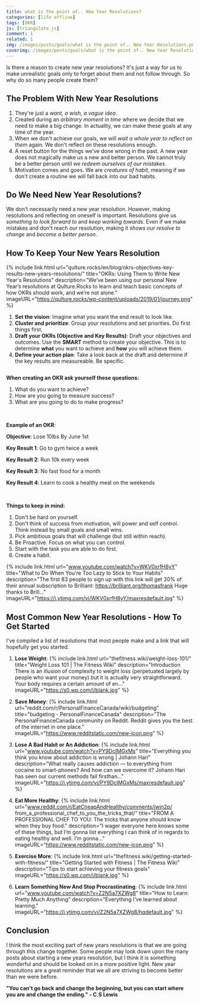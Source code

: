 ```yaml
---
title: what is the point of.. New Year Resolutions?
categories: [life offline]
tags: [OKR]
js: [triangulate.js]
comment: 1
related: 1
img: /images/posts/goals/what is the point of.. New Year Resolutions.png
coverimg: /images/posts/goals/what is the point of.. New Year Resolutions.png
---
```



Is there a reason to create new year resolutions? It's just a way for us to make unrealistic goals only to forget about them and not follow through. So why do so many people create them?

## The Problem With New Year Resolutions

1. They're just a _want, a wish, a vague idea_.
2. Created during an _arbitrary moment in time_ where we decide that we need to make a big change. In actuality, we can make these goals at any time of the year.
3. When we don't achieve our goals, we will _wait a whole year to reflect on them_ again. We don't reflect on these resolutions enough. 
4. A reset button for the things we've done wrong in the past. A new year does not magically make us a new and better person. We cannot truly be a better person until _we redeem ourselves of our mistakes_.
5. Motivation comes and goes. We are _creatures of habit_, meaning if we don't create a routine we will fall back into our bad habits.


## Do We Need New Year Resolutions?

We don't necessarily need a new year resolution. However, making resolutions and reflecting on oneself is important. Resolutions give us _something to look forward to_ and _keep working towards_. Even if we make mistakes and don't reach our resolution, making it _shows our resolve to change_ and _become a better person_.

## How To Keep Your New Years Resolution

{% 
include link.html 
url="qulture.rocks/en/blog/okrs-objectives-key-results-new-years-resolutions/" 
title="OKRs: Using Them to Write New Year's Resolutions"
description="We’ve been using our personal New Year’s resolutions at Qulture.Rocks to learn and teach basic concepts of how OKRs should work, and we’re not alone." 
imageURL="https://qulture.rocks/wp-content/uploads/2019/01/journey.png" 
%}

1. **Set the vision**: Imagine what you want the end result to look like.
2. **Cluster and prioritize**: Group your resolutions and set priorities. Do first things first.
3. **Draft your OKRs (Objective and Key Results)**: Draft your objectives and outcomes. Use the **SMART** method to create your objective. This is to determine **what** you want to achieve and **how** you will achieve them.
4. **Define your action plan**: Take a look back at the draft and determine if the key results are measureable. Be specific. 

<img class="lazy" data-src="../images/posts/goals/SMART_Goals.png" width="70%"/>

**When creating an OKR ask yourself these questions:**
1. What do you want to achieve?
2. How are you going to measure success?
3. What are you going to do to make progress?

<br>

**Example of an OKR**:

**Objective**:
Lose 10lbs By June 1st

**Key Result 1**:
Go to gym twice a week

**Key Result 2**:
Run 10k every week

**Key Result 3**:
No fast food for a month

**Key Result 4**:
Learn to cook a healthy meal on the weekends

<br>

**Things to keep in mind:**

1. Don't be hard on yourself.
2. Don't think of success from motivation, will power and self control. Think instead by small goals and small wins.
3. Pick ambitious goals that will challenge (but still within reach).
4. Be Proactive. Focus on what you can control.
5. Start with the task you are able to do first.
6. Create a habit.

{% 
include link.html 
url="www.youtube.com/watch?v=WKV0xrfH8yY" 
title="What to Do When You're Too Lazy to Stick to Your Habits"
description="The first 83 people to sign up with this link will get 20% of their annual subscription to Brilliant: https://brilliant.org/thomasfrank Huge thanks to Brill..." 
imageURL="https://i.ytimg.com/vi/WKV0xrfH8yY/maxresdefault.jpg" 
%}

## **Most Common New Year Resolutions - How To Get Started**
I've compiled a list of resolutions that most people make and a link that will hopefully get you started.

1. **Lose Weight**:
{% 
include link.html 
url="thefitness.wiki/weight-loss-101/" 
title="Weight Loss 101 | The Fitness Wiki"
description="Introduction There is an illusion of complexity to weight loss (perpetuated largely by people who want your money) but it is actually very straightforward. Your body requires a certain amount of en…" 
imageURL="https://s0.wp.com/i/blank.jpg" 
%}

2. **Save Money**:
{% 
include link.html 
url="reddit.com/r/PersonalFinanceCanada/wiki/budgeting" 
title="budgeting - PersonalFinanceCanada"
description="The PersonalFinanceCanada community on Reddit. Reddit gives you the best of the internet in one place." 
imageURL="https://www.redditstatic.com/new-icon.png" 
%}

3. **Lose A Bad Habit or An Addiction**:
{% 
include link.html 
url="www.youtube.com/watch?v=PY9DcIMGxMs" 
title="Everything you think you know about addiction is wrong | Johann Hari"
description="What really causes addiction — to everything from cocaine to smart-phones? And how can we overcome it? Johann Hari has seen our current methods fail firsthan..." 
imageURL="https://i.ytimg.com/vi/PY9DcIMGxMs/maxresdefault.jpg" 
%}

4. **Eat More Healthy**:
{% 
include link.html 
url="www.reddit.com/r/EatCheapAndHealthy/comments/jwjn2p/ from_a_professional_chef_to_you_the_tricks_that/" 
title="FROM A PROFESSIONAL CHEF TO YOU: The tricks that anyone should know when they buy food."
description="I wager everyone here knows some of these things, but I’m gonna list everything I can think of in regards to eating healthy and well. I’m gonna..." 
imageURL="https://www.redditstatic.com/new-icon.png" 
%}

5. **Exercise More**:
{% 
include link.html 
url="thefitness.wiki/getting-started-with-fitness/" 
title="Getting Started with Fitness | The Fitness Wiki"
description="Tips to start achieving your fitness goals" 
imageURL="https://s0.wp.com/i/blank.jpg" 
%}

6. **Learn Something New And Stop Procrastinating**:
{% 
include link.html 
url="www.youtube.com/watch?v=Z2N5a7XZWg8" 
title="How to Learn: Pretty Much Anything"
description="Everything I've learned about learning." 
imageURL="https://i.ytimg.com/vi/Z2N5a7XZWg8/hqdefault.jpg" 
%}

## Conclusion

I think the most exciting part of new years resolutions is that we are going through this change together. Some people may look down upon the many posts about starting a new years resolution, but I think it is something wonderful and should be looked on in a more positive light. New year resolutions are a great reminder that we all are striving to become better than we were before.

**"You can't go back and change the beginning, but you can start where you are and change the ending." - C.S Lewis**